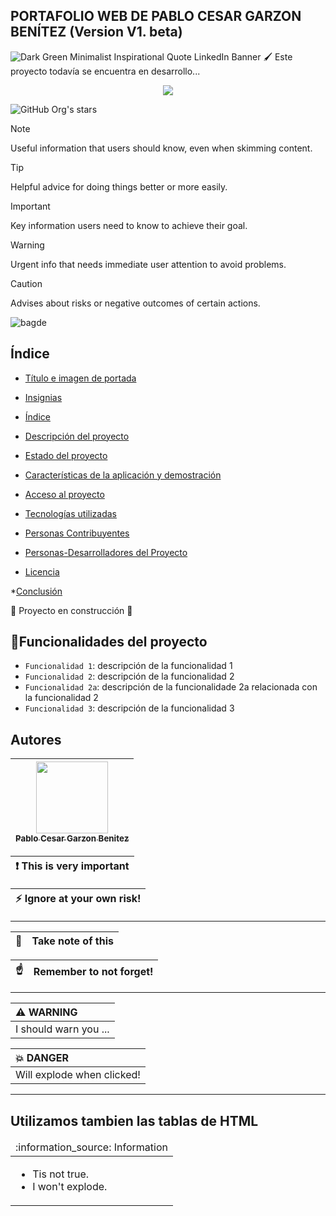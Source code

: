 ## PORTAFOLIO WEB DE PABLO CESAR GARZON BENÍTEZ (Version V1. beta)
![Dark Green Minimalist Inspirational Quote LinkedIn Banner](https://github.com/user-attachments/assets/729b0119-153c-4c98-99f4-1d1fcacefb3b)
&#128396; Este proyecto todavía se encuentra en desarrollo... 
<p align = "center">
  <img src="https://img.shields.io/badge/Hellow-word-8A9B52">
</p>


![GitHub Org's stars](https://img.shields.io/github/stars/camilafernanda?style=social)

> [!NOTE]
> Useful information that users should know, even when skimming content.

> [!TIP]
> Helpful advice for doing things better or more easily.

> [!IMPORTANT]
> Key information users need to know to achieve their goal.

> [!WARNING]
> Urgent info that needs immediate user attention to avoid problems.

> [!CAUTION]
> Advises about risks or negative outcomes of certain actions.

![bagde](https://img.shields.io/badge/Hellow-word-8A9B52)
## Índice

* [Título e imagen de portada](#Título-e-imagen-de-portada)

* [Insignias](#insignias)

* [Índice](#índice)

* [Descripción del proyecto](#descripción-del-proyecto)

* [Estado del proyecto](#Estado-del-proyecto)

* [Características de la aplicación y demostración](#Características-de-la-aplicación-y-demostración)

* [Acceso al proyecto](#acceso-proyecto)

* [Tecnologías utilizadas](#tecnologías-utilizadas)

* [Personas Contribuyentes](#personas-contribuyentes)

* [Personas-Desarrolladores del Proyecto](#personas-desarrolladores)

* [Licencia](#licencia)

*[Conclusión](#conclusión)

:construction: Proyecto en construcción :construction:
## :hammer:Funcionalidades del proyecto

- `Funcionalidad 1`: descripción de la funcionalidad 1
-  `Funcionalidad 2`: descripción de la funcionalidad 2
- `Funcionalidad 2a`: descripción de la funcionalidade 2a relacionada con la funcionalidad 2
- `Funcionalidad 3`: descripción de la funcionalidad 3

## Autores

| [<img src="https://avatars.githubusercontent.com/u/79424389?v=4" width=115><br><sub>Pablo Cesar Garzon Benitez</sub>](https://github.com/PabloGarzonB0) |
| :---: |

<!--Estos son los tipos de comentarios que existen dentro del lenguaje markup-->
[Primer tipo de comentario]: # (Primer comentario)
[Comentario 2]: <> (Segundo comentario)
[//]: <> (Tercer tipo de comentario)

| :exclamation:  This is very important   |
|-----------------------------------------|

| :zap:        Ignore at your own risk!   |
|-----------------------------------------|
---

| :memo:        | Take note of this       |
|---------------|:------------------------|

| :point_up:    | Remember to not forget! |
|---------------|:------------------------|
---

| :warning: WARNING          |
|:---------------------------|
| I should warn you ...      |

| :boom: DANGER              |
|:---------------------------|
| Will explode when clicked! |

---
## Utilizamos tambien las tablas de HTML
<table>
  <thead>
    <tr>
      <td align="left">
        :information_source: Information
      </td>
    </tr>
  </thead>

  <tbody>
    <tr>
      <td>
        <ul>
          <li>Tis not true.</li>
          <li>I won't explode.</li>
        </ul>
      </td>
    </tr>
  </tbody>
</table>
